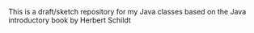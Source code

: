 This is a draft/sketch repository for my Java classes based on the Java introductory book by Herbert Schildt
